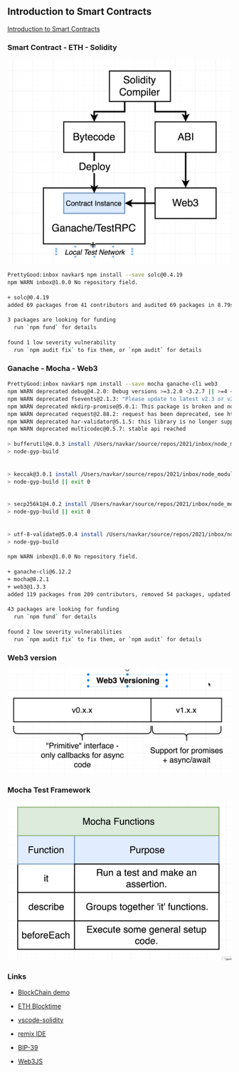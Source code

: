 ## Introduction to Smart Contracts

[Introduction to Smart Contracts](https://docs.soliditylang.org/en/v0.8.1/introduction-to-smart-contracts.html)

### Smart Contract - ETH - Solidity

![Alt text](/images/approach.png "Solidity Compiler")

```bash
PrettyGood:inbox navkar$ npm install --save solc@0.4.19
npm WARN inbox@1.0.0 No repository field.

+ solc@0.4.19
added 69 packages from 41 contributors and audited 69 packages in 8.79s

3 packages are looking for funding
  run `npm fund` for details

found 1 low severity vulnerability
  run `npm audit fix` to fix them, or `npm audit` for details

```

### Ganache - Mocha - Web3

```bash
PrettyGood:inbox navkar$ npm install --save mocha ganache-cli web3
npm WARN deprecated debug@4.2.0: Debug versions >=3.2.0 <3.2.7 || >=4 <4.3.1 have a low-severity ReDos regression when used in a Node.js environment. It is recommended you upgrade to 3.2.7 or 4.3.1. (https://github.com/visionmedia/debug/issues/797)
npm WARN deprecated fsevents@2.1.3: "Please update to latest v2.3 or v2.2"
npm WARN deprecated mkdirp-promise@5.0.1: This package is broken and no longer maintained. 'mkdirp' itself supports promises now, please switch to that.
npm WARN deprecated request@2.88.2: request has been deprecated, see https://github.com/request/request/issues/3142
npm WARN deprecated har-validator@5.1.5: this library is no longer supported
npm WARN deprecated multicodec@0.5.7: stable api reached

> bufferutil@4.0.3 install /Users/navkar/source/repos/2021/inbox/node_modules/bufferutil
> node-gyp-build


> keccak@3.0.1 install /Users/navkar/source/repos/2021/inbox/node_modules/keccak
> node-gyp-build || exit 0


> secp256k1@4.0.2 install /Users/navkar/source/repos/2021/inbox/node_modules/secp256k1
> node-gyp-build || exit 0


> utf-8-validate@5.0.4 install /Users/navkar/source/repos/2021/inbox/node_modules/utf-8-validate
> node-gyp-build

npm WARN inbox@1.0.0 No repository field.

+ ganache-cli@6.12.2
+ mocha@8.2.1
+ web3@1.3.3
added 119 packages from 209 contributors, removed 54 packages, updated 36 packages, moved 2 packages and audited 601 packages in 46.137s

43 packages are looking for funding
  run `npm fund` for details

found 2 low severity vulnerabilities
  run `npm audit fix` to fix them, or `npm audit` for details
```

### Web3 version

![Alt text](/images/web3.png "Web3")

### Mocha Test Framework

![Alt text](/images/mocha.png "Mocha")

### Links

* [BlockChain demo](https://andersbrownworth.com/blockchain/)

* [ETH Blocktime](https://etherscan.io/chart/blocktime)

* [vscode-solidity](https://github.com/juanfranblanco/vscode-solidity)

* [remix IDE](http://remix.ethereum.org/)

* [BIP-39](https://iancoleman.io/bip39/)

* [Web3JS](https://web3js.readthedocs.io/en/v1.2.1/getting-started.html)
